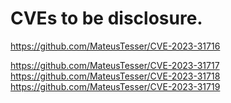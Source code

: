 # CVEs to be disclosure.

https://github.com/MateusTesser/CVE-2023-31716


https://github.com/MateusTesser/CVE-2023-31717 
https://github.com/MateusTesser/CVE-2023-31718 
https://github.com/MateusTesser/CVE-2023-31719

